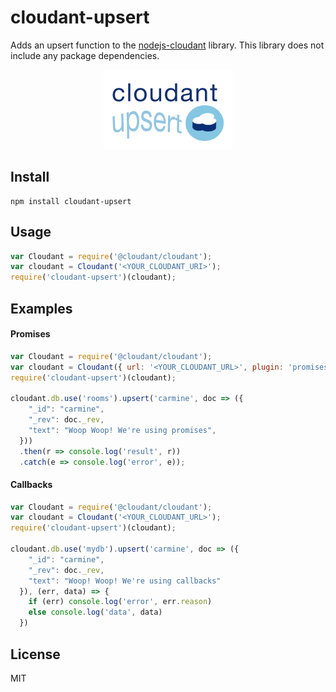 # cloudant-upsert

Adds an upsert function to the [nodejs-cloudant](https://github.com/cloudant/nodejs-cloudant/blob/master/cloudant.js) library. This library does not include any package dependencies.

<p align="center">
<img src="https://raw.githubusercontent.com/cdimascio/cloudant-upsert/master/assets/cloudant-upsert.png"/>
</p>

## Install

```shell
npm install cloudant-upsert
```

## Usage

```javascript
var Cloudant = require('@cloudant/cloudant');
var cloudant = Cloudant('<YOUR_CLOUDANT_URI>');
require('cloudant-upsert')(cloudant);
```

## Examples

#### Promises

```javascript
var Cloudant = require('@cloudant/cloudant');
var cloudant = Cloudant({ url: '<YOUR_CLOUDANT_URL>', plugin: 'promises' });
require('cloudant-upsert')(cloudant);

cloudant.db.use('rooms').upsert('carmine', doc => ({
    "_id": "carmine",
    "_rev": doc._rev,
    "text": "Woop Woop! We're using promises",
  }))
  .then(r => console.log('result', r))
  .catch(e => console.log('error', e));
```

#### Callbacks

```javascript
var Cloudant = require('@cloudant/cloudant');
var cloudant = Cloudant('<YOUR_CLOUDANT_URL>');
require('cloudant-upsert')(cloudant);

cloudant.db.use('mydb').upsert('carmine', doc => ({
    "_id": "carmine",
    "_rev": doc._rev,
    "text": "Woop! Woop! We're using callbacks"
  }), (err, data) => {
    if (err) console.log('error', err.reason)
    else console.log('data', data)
  })
```

## License
MIT
